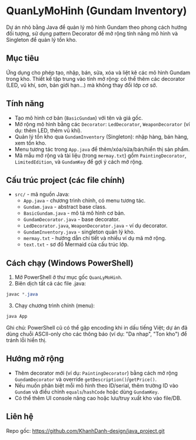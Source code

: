 # QuanLyMoHinh (Gundam Inventory)

Dự án nhỏ bằng Java để quản lý mô hình Gundam theo phong cách hướng đối tượng, sử dụng pattern Decorator để mở rộng tính năng mô hình và Singleton để quản lý tồn kho.

## Mục tiêu

Ứng dụng cho phép tạo, nhập, bán, sửa, xóa và liệt kê các mô hình Gundam trong kho. Thiết kế tập trung vào tính mở rộng: có thể thêm các decorator (LED, vũ khí, sơn, bản giới hạn...) mà không thay đổi lớp cơ sở.

## Tính năng

- Tạo mô hình cơ bản (`BasicGundam`) với tên và giá gốc.
- Mở rộng mô hình bằng các `Decorator`: `LedDecorator`, `WeaponDecorator` (ví dụ: thêm LED, thêm vũ khí).
- Quản lý tồn kho qua `GundamInventory` (Singleton): nhập hàng, bán hàng, xem tồn kho.
- Menu tương tác trong `App.java` để thêm/xóa/sửa/bán/hiển thị sản phẩm.
- Mã mẫu mở rộng và tài liệu (trong `mermay.txt`) gồm `PaintingDecorator`, `LimitedEdition`, và `GundamKey` để gợi ý cách mở rộng.

## Cấu trúc project (các file chính)

- `src/` - mã nguồn Java:
	- `App.java` - chương trình chính, có menu tương tác.
	- `Gundam.java` - abstract base class.
	- `BasicGundam.java` - mô tả mô hình cơ bản.
	- `GundamDecorator.java` - base decorator.
	- `LedDecorator.java`, `WeaponDecorator.java` - ví dụ decorator.
	- `GundamInventory.java` - singleton quản lý kho.
	- `mermay.txt` - hướng dẫn chi tiết và nhiều ví dụ mã mở rộng.
	- `text.txt` - sơ đồ Mermaid của cấu trúc lớp.

## Cách chạy (Windows PowerShell)

1. Mở PowerShell ở thư mục gốc `QuanLyMoHinh`.
2. Biên dịch tất cả các file .java:

```powershell
javac *.java
```

3. Chạy chương trình chính (menu):

```powershell
java App
```

Ghi chú: PowerShell cũ có thể gặp encoding khi in dấu tiếng Việt; dự án đã dùng chuỗi ASCII-only cho các thông báo (ví dụ: "Da nhap", "Ton kho") để tránh lỗi hiển thị.

## Hướng mở rộng

- Thêm decorator mới (ví dụ: `PaintingDecorator`) bằng cách mở rộng `GundamDecorator` và override `getDescription()`/`getPrice()`.
- Nếu muốn phân biệt mỗi mô hình theo ID/serial, thêm trường ID vào `Gundam` và điều chỉnh `equals`/`hashCode` hoặc dùng `GundamKey`.
- Có thể thêm UI console nâng cao hoặc lưu/truy xuất kho vào file/DB.

## Liên hệ

Repo gốc: https://github.com/KhanhDanh-design/java_project.git
